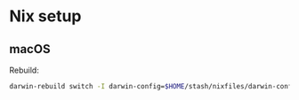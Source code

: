 # Nix setup

## macOS

Rebuild:

```sh
darwin-rebuild switch -I darwin-config=$HOME/stash/nixfiles/darwin-configuration.nix
```